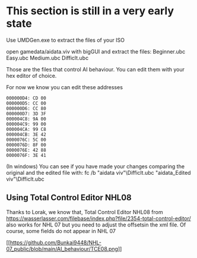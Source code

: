 # This section is still in a very early state

Use UMDGen.exe to extract the files of your ISO

open gamedata/aidata.viv with bigGUI and extract the files: Beginner.ubc Easy.ubc Medium.ubc Difficlt.ubc

Those are the files that control AI behaviour. You can edit them with your hex editor of choice.

For now we know you can edit these addresses
```
000000D4: CD 00
000000D5: CC 00
000000D6: CC 80
000000D7: 3D 3F
000004C8: 9A 00
000004C9: 99 00
000004CA: 99 C8
000004CB: 3E 42
0000076C: 5C 00
0000076D: 8F 00
0000076E: 42 88
0000076F: 3E 41
```

(In windows) You can see if you have made your changes comparing the original and the edited file with:
fc /b "aidata viv"\Difficlt.ubc "aidata_Edited viv"\Difficlt.ubc

## Using Total Control Editor NHL08

Thanks to Lorak, we know that, 
Total Control Editor NHL08
from https://wasserlasser.com/filebase/index.php?file/2354-total-control-editor/
also works for NHL 07 but you need to adjust the offsetsin the xml file. Of course, some fields do not appear in NHL 07

[[https://github.com/Bunkai9448/NHL-07_public/blob/main/AI_behaviour/TCE08.png]]
